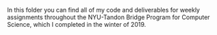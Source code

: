 In this folder you can find all of my code and deliverables for weekly assignments throughout the NYU-Tandon Bridge Program for Computer Science, which I completed in the winter of 2019. 
